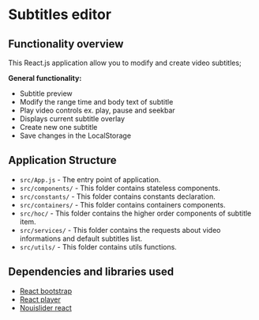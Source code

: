 # Subtitles editor

## Functionality overview

This React.js application allow you to modify and create video subtitles;

**General functionality:**

- Subtitle preview
- Modify the range time and body text of subtitle
- Play video controls ex. play, pause and seekbar
- Displays current subtitle overlay
- Create new one subtitle
- Save changes in the LocalStorage

## Application Structure

- `src/App.js` - The entry point of application.
- `src/components/` - This folder contains stateless components.
- `src/constants/` - This folder contains constants declaration.
- `src/containers/` - This folder contains containers components.
- `src/hoc/` - This folder contains the higher order components of subtitle item.
- `src/services/` - This folder contains the requests about video informations and default subtitles list.
- `src/utils/` - This folder contains utils functions.

## Dependencies and libraries used

- [React bootstrap](https://react-bootstrap.github.io)
- [React player](https://www.npmjs.com/package/react-player)
- [Nouislider react](https://www.npmjs.com/package/nouislider-react)

